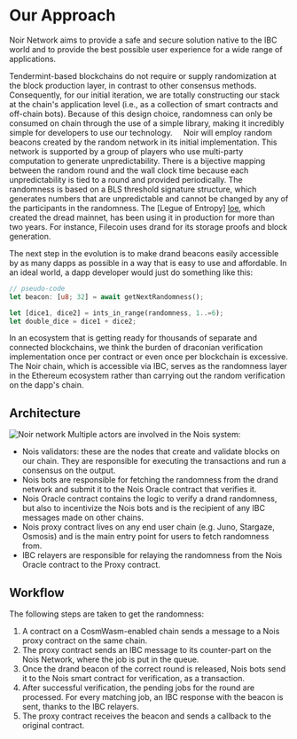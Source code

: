 # Our Approach

Noir Network aims to provide a safe and secure solution native to the IBC world and to provide the best possible user experience for a wide range of applications.

Tendermint-based blockchains do not require or supply randomization at the block production layer, in contrast to other consensus methods. Consequently, for our initial iteration, we are totally constructing our stack at the chain's application level (i.e., as a collection of smart contracts and off-chain bots). Because of this design choice, randomness can only be consumed on chain through the use of a simple library, making it incredibly simple for developers to use our technology.
 
 
Noir will employ random beacons created by the random network in its initial implementation. This network is supported by a group of players who use multi-party computation to generate unpredictability. There is a bijective mapping between the random round and the wall clock time because each unpredictability is tied to a round and provided periodically. The randomness is based on a BLS threshold signature structure, which generates numbers that are unpredictable and cannot be changed by any of the participants in the randomness. The [Legue of Entropy] [loe], which created the dread mainnet, has been using it in production for more than two years. For instance, Filecoin uses drand for its storage proofs and block generation.
 
 



The next step in the evolution is to make drand beacons easily accessible by as many dapps as possible in a way that is easy to use and affordable. In an ideal world, a dapp developer would just do something like this:

```rust
// pseudo-code
let beacon: [u8; 32] = await getNextRandomness();

let [dice1, dice2] = ints_in_range(randomness, 1..=6);
let double_dice = dice1 + dice2;
```

In an ecosystem that is getting ready for thousands of separate and connected blockchains, we think the burden of draconian verification implementation once per contract or even once per blockchain is excessive. The Noir chain, which is accessible via IBC, serves as the randomness layer in the Ethereum ecosystem rather than carrying out the random verification on the dapp's chain.
 
 

## Architecture

![Noir network](https://user-images.githubusercontent.com/119654246/205434598-63974ccc-5524-4d23-be2b-91eb7bcdedcf.svg)
Multiple actors are involved in the Nois system:

- Nois validators: these are the nodes that create and validate blocks on our
  chain. They are responsible for executing the transactions and run a consensus
  on the output.
- Nois bots are responsible for fetching the randomness from the drand network
  and submit it to the Nois Oracle contract that verifies it.
- Nois Oracle contract contains the logic to verify a drand randomness, but also
  to incentivize the Nois bots and is the recipient of any IBC messages made on
  other chains.
- Nois proxy contract lives on any end user chain (e.g. Juno, Stargaze, Osmosis) and is
  the main entry point for users to fetch randomness from.
- IBC relayers are responsible for relaying the randomness from the Nois Oracle
  contract to the Proxy contract.

## Workflow

The following steps are taken to get the randomness:

1. A contract on a CosmWasm-enabled chain sends a message to a Nois proxy contract on the same chain.
2. The proxy contract sends an IBC message to its counter-part on the Nois Network, where the job is put in the queue.
3. Once the drand beacon of the correct round is released, Nois bots send it to the Nois smart contract for verification, as a transaction.
4. After successful verification, the pending jobs for the round are processed. For every matching job, an IBC response with the beacon is sent, thanks to the IBC relayers.
5. The proxy contract receives the beacon and sends a callback to the original contract.

[drand]: https://drand.love
[loe]: https://en.wikipedia.org/wiki/League_of_entropy
